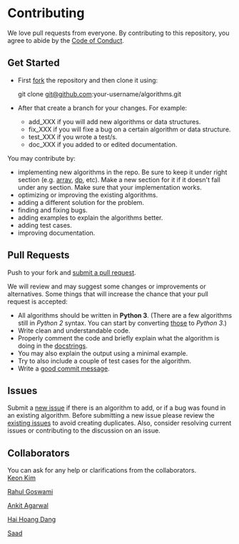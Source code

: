 # Contributing

We love pull requests from everyone. By contributing to this repository, you
agree to abide by the [Code of Conduct](CODE_OF_CONDUCT.md).

## Get Started  

* First [fork][fork] the repository and then clone it using:

    git clone git@github.com:your-username/algorithms.git  

* After that create a branch for your changes. For example:  
  * add_XXX if you will add new algorithms or data structures.  
  * fix_XXX if you will fixe a bug on a certain algorithm or data structure.  
  * test_XXX if you wrote a test/s.  
  * doc_XXX if you added to or edited documentation.

You may contribute by:
- implementing new algorithms in the repo. Be sure to keep it under
right section (e.g. [array](array), [dp](dp), etc). Make a new section for it if
it doesn't fall under any section. Make sure that your implementation works.  
- optimizing or improving the existing algorithms.
- adding a different solution for the problem.
- finding and fixing bugs.
- adding examples to explain the algorithms better.
- adding test cases.
- improving documentation.

## Pull Requests
Push to your fork and [submit a pull request][pr].

We will review and may suggest some changes or improvements or alternatives.
Some things that will increase the chance that your pull request is accepted:

* All algorithms should be written in **Python 3**.
(There are a few algorithms still in _Python 2_ syntax. You can start by converting
[those][issue120] to _Python 3_.)
* Write clean and understandable code.
* Properly comment the code and briefly explain what the algorithm is doing in the [docstrings][docstr].
* You may also explain the output using a minimal example.
* Try to also include a couple of test cases for the algorithm.
* Write a [good commit message][commit].


## Issues
Submit a [new issue][newissue] if there is an algorithm to add, or if a bug was found in an existing algorithm. Before submitting a new issue please review the [existing issues][issues] to avoid creating duplicates. Also, consider resolving current issues or contributing to the discussion on an issue.

## Collaborators
You can ask for any help or clarifications from the collaborators.  
[Keon Kim](https://github.com/keon)

[Rahul Goswami](https://github.com/goswami-rahul)

[Ankit Agarwal](https://github.com/ankit167)

[Hai Hoang Dang](https://github.com/danghai)

[Saad](https://github.com/SaadBenn)

[fork]: https://help.github.com/articles/fork-a-repo/
[docstr]: https://www.python.org/dev/peps/pep-0257/#multi-line-docstrings
[commit]: http://tbaggery.com/2008/04/19/a-note-about-git-commit-messages.html
[pr]: https://github.com/keon/algorithms/compare/
[newissue]: https://github.com/keon/algorithms/issues/new
[issue120]: https://github.com/keon/algorithms/issues/120
[issues]: https://github.com/keon/algorithms/issues/
